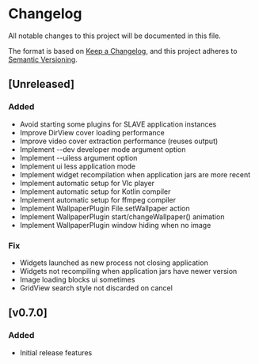 # Changelog
All notable changes to this project will be documented in this file.

The format is based on [Keep a Changelog](https://keepachangelog.com/en/1.0.0/),
and this project adheres to [Semantic Versioning](https://semver.org/spec/v2.0.0.html).

## [Unreleased]

### Added
- Avoid starting some plugins for SLAVE application instances
- Improve DirView cover loading performance
- Improve video cover extraction performance (reuses output)
- Implement --dev developer mode argument option
- Implement --uiless argument option
- Implement ui less application mode
- Implement widget recompilation when application jars are more recent
- Implement automatic setup for Vlc player
- Implement automatic setup for Kotlin compiler
- Implement automatic setup for ffmpeg compiler
- Implement WallpaperPlugin File.setWallpaper action
- Implement WallpaperPlugin start/changeWallpaper() animation
- Implement WallpaperPlugin window hiding when no image
### Fix
- Widgets launched as new process not closing application 
- Widgets not recompiling when application jars have newer version
- Image loading blocks ui sometimes
- GridView search style not discarded on cancel

## [v0.7.0]
### Added
- Initial release features